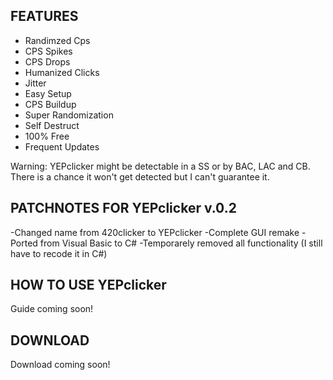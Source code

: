 ## FEATURES
+ Randimzed Cps
+ CPS Spikes
+ CPS Drops
+ Humanized Clicks
+ Jitter
+ Easy Setup
+ CPS Buildup
+ Super Randomization
+ Self Destruct
+ 100% Free
+ Frequent Updates

Warning: YEPclicker might be detectable in a SS or by BAC, LAC and CB. There is a chance it won't get detected but I can't guarantee it.

## PATCHNOTES FOR YEPclicker v.0.2

-Changed name from 420clicker to YEPclicker
-Complete GUI remake
-Ported from Visual Basic to C#
-Temporarely removed all functionality (I still have to recode it in C#)


## HOW TO USE YEPclicker

Guide coming soon!

## DOWNLOAD

Download coming soon!
